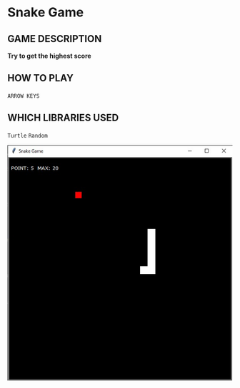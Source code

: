 # Snake Game


## GAME DESCRIPTION <br>
**Try to get the highest score**


## HOW TO PLAY <br>
`ARROW KEYS`

## WHICH LIBRARIES USED
`Turtle` `Random`

![Preview](snake.jpg)
